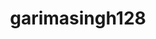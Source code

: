 ---
title: garimasingh128
github: https://github.com/garimasingh128
mode: light
transition: 1s
score: 71.4
archetype:
- Descriptive
---